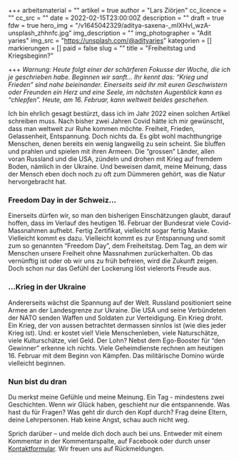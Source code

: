 +++
arbeitsmaterial = ""
artikel = true
author = "Lars Ziörjen"
cc_licence = ""
cc_src = ""
date = 2022-02-15T23:00:00Z
description = ""
draft = true
fdw = true
hero_img = "/v1645042329/aditya-saxena-_mIXHvl_wzA-unsplash_zhhnfc.jpg"
img_description = ""
img_photographer = "Adit yaries"
img_src = "https://unsplash.com/@adityaries"
kategorien = []
markierungen = []
paid = false
slug = ""
title = "Freiheitstag und Kriegsbeginn?"

+++
_Warnung: Heute folgt einer der schärferen Fokusse der Woche, die ich je geschrieben habe. Beginnen wir sanft… Ihr kennt das: “Krieg und Frieden” sind nahe beieinander. Einerseits seid ihr mit euren Geschwistern oder Freunden ein Herz und eine Seele, im nächsten Augenblick kann es “chlepfen”. Heute, am 16. Februar, kann weltweit beides geschehen._

Ich bin ehrlich gesagt bestürzt, dass ich im Jahr 2022 einen solchen Artikel schreiben muss. Nach bisher zwei Jahren Covid hätte ich mir gewünscht, dass man weltweit zur Ruhe kommen möchte. Freiheit, Frieden, Gelassenheit, Entspannung. Doch nichts da. Es gibt wohl machthungrige Menschen, denen bereits ein wenig langweilig zu sein scheint. Sie bluffen und prahlen und spielen mit ihren Armeen. Die “grossen” Länder, allen voran Russland und die USA, zündeln und drohen mit Krieg auf fremdem Boden, nämlich in der Ukraine. Und beweisen damit, meine Meinung, dass der Mensch eben doch noch zu oft zum Dümmeren gehört, was die Natur hervorgebracht hat.

### Freedom Day in der Schweiz…

Einerseits dürfen wir, so man den bisherigen Einschätzungen glaubt, darauf hoffen, dass im Verlauf des heutigen 16. Februar der Bundesrat viele Covid-Massnahmen aufhebt. Fertig Zertifikat, vielleicht sogar fertig Maske. Vielleicht kommt es dazu. Vielleicht kommt es zur Entspannung und somit zum so genannten “Freedom Day”, dem Freiheitstag. Dem Tag, an dem wir Menschen unsere Freiheit ohne Massnahmen zurückerhalten. Ob das vernünftig ist oder ob wir uns zu früh befreien, wird die Zukunft zeigen. Doch schon nur das Gefühl der Lockerung löst vielerorts Freude aus.

### …Krieg in der Ukraine

Andererseits wächst die Spannung auf der Welt. Russland positioniert seine Armee an der Landesgrenze zur Ukraine. Die USA und seine Verbündeten der NATO senden Waffen und Soldaten zur Verteidigung. Ein Krieg droht. Ein Krieg, der von aussen betrachtet dermassen sinnlos ist (wie dies jeder Krieg ist). Und: er kostet viel! Viele Menschenleben, viele Naturschätze, viele Kulturschätze, viel Geld. Der Lohn? Nebst dem Ego-Booster für “den Gewinner” erkenne ich nichts. Viele Geheimdienste rechnen am heutigen 16. Februar mit dem Beginn von Kämpfen. Das militärische Domino würde vielleicht beginnen.

### Nun bist du dran

Du merkst meine Gefühle und meine Meinung. Ein Tag - mindestens zwei Geschichten. Wenn wir Glück haben, geschieht nur die entspannende. Was hast du für Fragen? Was geht dir durch den Kopf durch? Frag deine Eltern, deine Lehrpersonen. Hab keine Angst, schau auch nicht weg.

Sprich darüber – und melde dich doch auch bei uns. Entweder mit einem Kommentar in der Kommentarspalte, auf Facebook oder durch unser [Kontaktformular](https://www.chinderzytig.ch/kontakt/). Wir freuen uns auf Rückmeldungen.